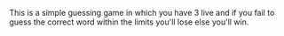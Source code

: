 This is a simple guessing game in which you have 3 live and if you fail to guess the correct word within the limits you'll lose else you'll win.
